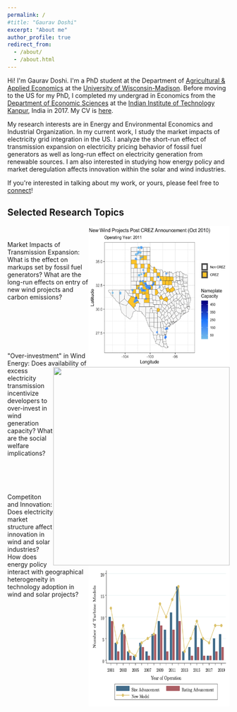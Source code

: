 ```yaml
---
permalink: /
#title: "Gaurav Doshi"
excerpt: "About me"
author_profile: true
redirect_from: 
  - /about/
  - /about.html
---
```


Hi! I'm Gaurav Doshi. I'm a PhD student at the Department of [Agricultural & Applied Economics](https://aae.wisc.edu/) at the [University of Wisconsin-Madison](https://www.wisc.edu/). Before moving to the US for my PhD, I completed my undergrad in Economics from the [Department of Economic Sciences](https://www.iitk.ac.in/eco/) at the [Indian Institute of Technology Kanpur](https://www.iitk.ac.in/), India in 2017. My CV is [here](http://gdoshi2.github.io/files/CV.pdf).

My research interests are in Energy and Environmental Economics and Industrial Organization. In my current work, I study the market impacts of electricity grid integration in the US. I analyze the short-run effect of transmission expansion on electricity pricing behavior of fossil fuel generators as well as long-run effect on electricity generation from renewable sources. I am also interested in studying how energy policy and market deregulation affects innovation within the solar and wind industries. 

If you're interested in talking about my work, or yours, please feel free to [connect](mailto:gdoshi2@wisc.edu)!

Selected Research Topics
----
<img align="right" width="320" height="320" src="images/new_projects.gif">  <br/> <br/>
Market Impacts of Transmission Expansion: What is the effect on markups set by fossil fuel generators? What are the long-run effects on entry of new wind projects and carbon emissions? <br/>
<br/><br/><br/><br/>

<img align="right" width="400" height="450" src="images/wind_curtailment.gif">  <br/> <br/>
"Over-investment" in Wind Energy: Does availability of excess electricity transmission incentivize developers to over-invest in wind generation capacity? What are the social welfare implications? 
<br/> <br/> <br/> <br/>

<img align="right" width="320" height="320" src="images/new_models_advancements.png">  <br/>
Competiton and Innovation: Does electricity market structure affect innovation in wind and solar industries? How does energy policy interact with geographical heterogeneity in technology adoption in wind and solar projects? <br/> <br/>
